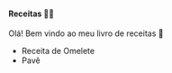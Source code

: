 #### Receitas :man_cook:

Olá! Bem vindo ao meu livro de receitas :wave:

-  Receita de Omelete
- Pavê